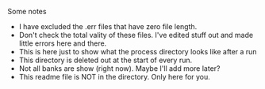 
Some notes

* I have excluded the .err files that have zero file length.
* Don't check the total vality of these files.  I've edited stuff out and made little errors here and there.  
* This is here just to show what the process directory looks like after a run
* This directory is deleted out at the start of every run.
* Not all banks are show (right now).  Maybe I'll add more later?
* This readme file is NOT in the directory.  Only here for you.

